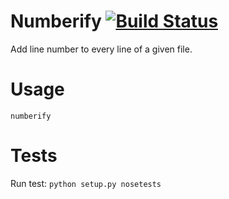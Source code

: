 Numberify [![Build Status](https://travis-ci.org/darkowlzz/numberify.svg?branch=master)](https://travis-ci.org/darkowlzz/numberify)
=========

Add line number to every line of a given file.

Usage
=====

`numberify` <filename>

Tests
=====

Run test:
`python setup.py nosetests`
